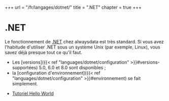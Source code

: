 +++
url = "/fr/langages/dotnet/"
title = ".NET"
chapter = true
+++

# .NET

Le fonctionnement de [.NET](https://dotnet.microsoft.com/) chez alwaysdata est très standard. Si vous avez l'habitude d'utiliser .NET sous un système Unix (par exemple, Linux), vous savez déjà presque tout ce qu'il faut.

- Les [versions]({{< ref "languages/dotnet/configuration" >}}#versions-supportées) 5.0, 6.0 et 8.0 sont disponibles ;
- la [configuration d'environnement]({{< ref "languages/dotnet/configuration" >}}#environnement) se fait simplement.

* [Tutoriel Hello World](https://learn.microsoft.com/fr-fr/aspnet/core/getting-started/?view=aspnetcore-6.0&tabs=linux)
